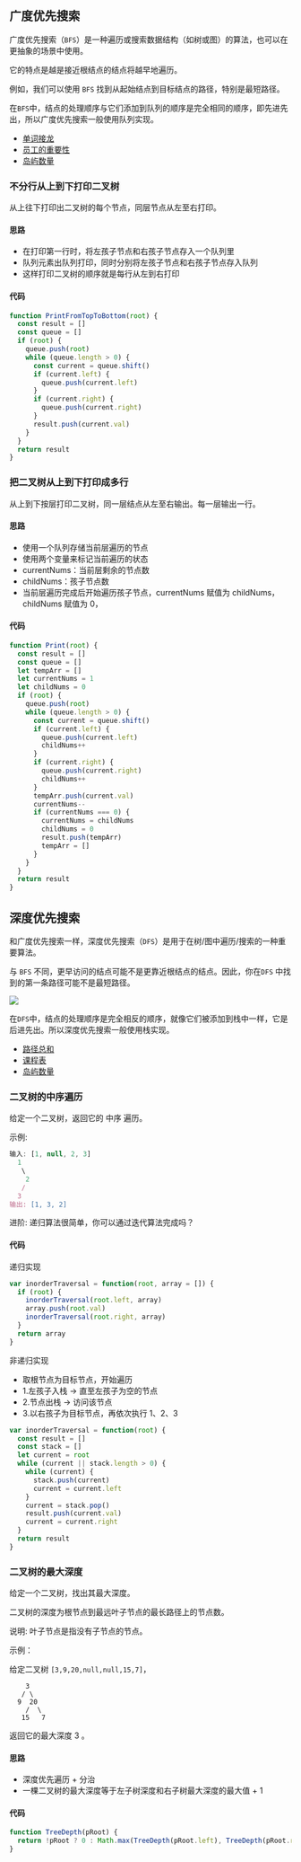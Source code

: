 ## 广度优先搜索

广度优先搜索（`BFS`）是一种遍历或搜索数据结构（如树或图）的算法，也可以在更抽象的场景中使用。

它的特点是越是接近根结点的结点将越早地遍历。

例如，我们可以使用 `BFS` 找到从起始结点到目标结点的路径，特别是最短路径。

在`BFS`中，结点的处理顺序与它们添加到队列的顺序是完全相同的顺序，即先进先出，所以广度优先搜索一般使用队列实现。

- [单词接龙](https://leetcode-cn.com/problems/word-ladder/)
- [员工的重要性](https://leetcode-cn.com/problems/employee-importance/)
- [岛屿数量](https://leetcode-cn.com/problems/number-of-islands/)

### 不分行从上到下打印二叉树

从上往下打印出二叉树的每个节点，同层节点从左至右打印。

#### 思路

- 在打印第一行时，将左孩子节点和右孩子节点存入一个队列里
- 队列元素出队列打印，同时分别将左孩子节点和右孩子节点存入队列
- 这样打印二叉树的顺序就是每行从左到右打印

#### 代码

```js
function PrintFromTopToBottom(root) {
  const result = []
  const queue = []
  if (root) {
    queue.push(root)
    while (queue.length > 0) {
      const current = queue.shift()
      if (current.left) {
        queue.push(current.left)
      }
      if (current.right) {
        queue.push(current.right)
      }
      result.push(current.val)
    }
  }
  return result
}
```

### 把二叉树从上到下打印成多行

从上到下按层打印二叉树，同一层结点从左至右输出。每一层输出一行。

#### 思路

- 使用一个队列存储当前层遍历的节点
- 使用两个变量来标记当前遍历的状态
- currentNums：当前层剩余的节点数
- childNums：孩子节点数
- 当前层遍历完成后开始遍历孩子节点，currentNums 赋值为 childNums，childNums 赋值为 0，

#### 代码

```js
function Print(root) {
  const result = []
  const queue = []
  let tempArr = []
  let currentNums = 1
  let childNums = 0
  if (root) {
    queue.push(root)
    while (queue.length > 0) {
      const current = queue.shift()
      if (current.left) {
        queue.push(current.left)
        childNums++
      }
      if (current.right) {
        queue.push(current.right)
        childNums++
      }
      tempArr.push(current.val)
      currentNums--
      if (currentNums === 0) {
        currentNums = childNums
        childNums = 0
        result.push(tempArr)
        tempArr = []
      }
    }
  }
  return result
}
```

## 深度优先搜索

和广度优先搜索一样，深度优先搜索（`DFS`）是用于在树/图中遍历/搜索的一种重要算法。

与 `BFS` 不同，更早访问的结点可能不是更靠近根结点的结点。因此，你在`DFS` 中找到的第一条路径可能不是最短路径。

![](https://i.loli.net/2019/08/19/uNAkPfLY9HRjVQU.png)

在`DFS`中，结点的处理顺序是完全相反的顺序，就像它们被添加到栈中一样，它是后进先出。所以深度优先搜索一般使用栈实现。

- [路径总和](https://leetcode-cn.com/problems/path-sum/)
- [课程表](https://leetcode-cn.com/problems/course-schedule/)
- [岛屿数量](https://leetcode-cn.com/problems/number-of-islands/)

### 二叉树的中序遍历

给定一个二叉树，返回它的 中序 遍历。

示例:

```js
输入: [1, null, 2, 3]
  1
   \
    2
   / 
  3
输出: [1, 3, 2]
```

进阶: 递归算法很简单，你可以通过迭代算法完成吗？

#### 代码

递归实现

```js
var inorderTraversal = function(root, array = []) {
  if (root) {
    inorderTraversal(root.left, array)
    array.push(root.val)
    inorderTraversal(root.right, array)
  }
  return array
}
```

非递归实现

- 取根节点为目标节点，开始遍历
- 1.左孩子入栈 -> 直至左孩子为空的节点
- 2.节点出栈 -> 访问该节点
- 3.以右孩子为目标节点，再依次执行 1、2、3

```js
var inorderTraversal = function(root) {
  const result = []
  const stack = []
  let current = root
  while (current || stack.length > 0) {
    while (current) {
      stack.push(current)
      current = current.left
    }
    current = stack.pop()
    result.push(current.val)
    current = current.right
  }
  return result
}
```

### 二叉树的最大深度

给定一个二叉树，找出其最大深度。

二叉树的深度为根节点到最远叶子节点的最长路径上的节点数。

说明: 叶子节点是指没有子节点的节点。

示例：

给定二叉树 `[3,9,20,null,null,15,7]`，

```
    3
   / \
  9  20
    /  \
   15   7
```

返回它的最大深度 3 。

#### 思路

- 深度优先遍历 + 分治
- 一棵二叉树的最大深度等于左子树深度和右子树最大深度的最大值 + 1

#### 代码

```js
function TreeDepth(pRoot) {
  return !pRoot ? 0 : Math.max(TreeDepth(pRoot.left), TreeDepth(pRoot.right)) + 1
}
```
